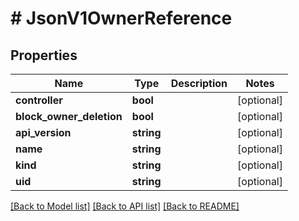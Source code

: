 # # JsonV1OwnerReference

## Properties

Name | Type | Description | Notes
------------ | ------------- | ------------- | -------------
**controller** | **bool** |  | [optional]
**block_owner_deletion** | **bool** |  | [optional]
**api_version** | **string** |  | [optional]
**name** | **string** |  | [optional]
**kind** | **string** |  | [optional]
**uid** | **string** |  | [optional]

[[Back to Model list]](../../README.md#models) [[Back to API list]](../../README.md#endpoints) [[Back to README]](../../README.md)
